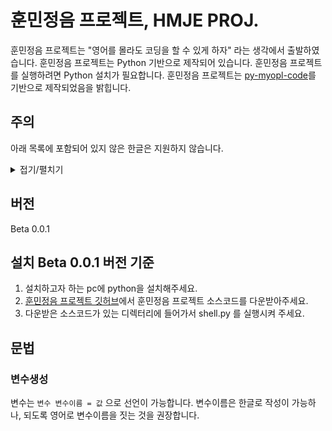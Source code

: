 # 훈민정음 프로젝트, HMJE PROJ.
훈민정음 프로젝트는 "영어를 몰라도 코딩을 할 수 있게 하자" 라는 생각에서 출발하였습니다.
훈민정음 프로젝트는 Python 기반으로 제작되어 있습니다. 
훈민정음 프로젝트를 실행하려면 Python 설치가 필요합니다.
훈민정음 프로젝트는 [py-myopl-code](https://github.com/davidcallanan/py-myopl-code/)를 기반으로 제작되었음을 밝힙니다.

## 주의
아래 목록에 포함되어 있지 않은 한글은 지원하지 않습니다.
<details markdown="1">
<summary>접기/펼치기</summary>

김굴

</details>

## 버전
Beta
 0.0.1
 
## 설치 Beta 0.0.1 버전 기준
1. 설치하고자 하는 pc에 python을 설치해주세요.
2. [훈민정음 프로젝트 깃허브](https://github.com/2tle/hmje_project)에서 훈민정음 프로젝트 소스코드를 다운받아주세요.
3. 다운받은 소스코드가 있는 디렉터리에 들어가서 shell.py 를 실행시켜 주세요.

## 문법
### 변수생성
변수는 ``` 변수 변수이름 = 값 ``` 으로 선언이 가능합니다. 변수이름은 한글로 작성이 가능하나, 되도록 영어로 변수이름을 짓는 것을 권장합니다.
